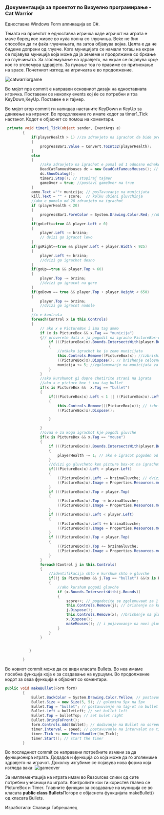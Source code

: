 ### Документација за проектот по Визуелно програмирање - Cat Warrior
<p>Едноставна Windows Form апликација во C#.</p>
<p>Темата на проектот е едноставна игричка каде играчот на играта е маче борец кое живее во куќа полна со глувчиња. Веќе не бил способен да ги фаќа глувчињата, па затоа објавува војна. Целта е да не бидеме допрени од глувче. Кога муницијата се намали тогаш на екран се појавува муниција која може да ја земеме и продолжиме со бркање на глувчињата. За зголемување на здравјето, на екран се појавува срце кое го зголемува здравјето. За пукање тоа го правиме со притискање на space. Почетниот изглед на игричката е во продолжение.</p>

![catwarriorgame](https://user-images.githubusercontent.com/40269242/41558017-dbdc7044-733f-11e8-866b-5b27d89fc4b5.PNG)

<p>Во мојот прв commit е направен основниот дизајн на едноставната игричка. Поставени се неколку events кој ќе се потребни и тоа KeyDown,KeyUp. Поставен е и тајмер.</p>

<p>Во мојот втор commit ги напишав настаните KeyDown и KeyUp за движење на играчот. Во продолжение го имате кодот за timer1_Tick настанот. Кодот е објаснет со помош на коментари.</p>

```C#
 private void timer1_Tick(object sender, EventArgs e)
        {
            if(playerHealth > 1) //za zdravjeto na igrachot da bide pretstaveno vo progress bar-ot
            {
                progressBar1.Value = Convert.ToInt32(playerHealth);
            }
            else
            {
                //ako zdravjeto na igrachot e pomal od 1 odnosno ednakov na nula
                DeadCatFamousMouses dc = new DeadCatFamousMouses(); // pokazi nova forma
                dc.ShowDialog();
                timer1.Stop(); // stopiraj tajmer
                gameOver = true; //postavi gameOver na true
            }
            ammo.Text =""+ municija; // posTavuvanje na municijata 
            kill.Text = "" + score;  // kolku ubieni gluvchinja
            //ako e pomalo od 20 zdravjeto na igrachot
            if (playerHealth < 20)
            {
                progressBar1.ForeColor = System.Drawing.Color.Red; //oboj go vo crveno progress baro-ot
            }   
            if(goLeft==true && player.Left > 0)
            {
                player.Left -= brzina;
                // dvizi go igracot levo
            }
            if(goRight==true && player.Left + player.Width < 925)
            {
                player.Left += brzina;
                //dvizi go igrachot desno
            }
            if(goUp==true && player.Top > 60)
            {
                player.Top -= brzina;
                //dvizi go igracot na gore
            }
            if(goDown == true && player.Top + player.Height < 650)
            {
                player.Top += brzina;
                //dvizi go igracot nadole
            }
            //x e kontrola
            foreach(Control x in this.Controls)
            {
                // ako x e PictureBox i ima tag ammo
                if (x is PictureBox && x.Tag == "municija")
                {// proverete dali x ja pogodil na igracho PictureBox-ot
                    if (((PictureBox)x).Bounds.IntersectsWith(player.Bounds))
                    {
                        //otkako igrachot ke ja zeme municijata
                        this.Controls.Remove((PictureBox)x); //izbrishi ja ammo picture box
                        ((PictureBox)x).Dispose(); // brishenje celosno
                        municija += 5; //zgolemuvanje na municijata za 5
                    }
                }
                //ako kurshumot gi dopre chetirite strani na igrata
                //ako x e picture box i ima tag bullet
                if(x is PictureBox &&  x.Tag == "bullet")
                {
                    if(((PictureBox)x).Left < 1 || ((PictureBox)x).Left > 925 || ((PictureBox)x).Top < 10 || ((PictureBox)x).Top > 700)
                    {
                        this.Controls.Remove(((PictureBox)x)); // izbrishi go kurshumot od display-ot
                        ((PictureBox)x).Dispose();

                    }

                }
                //ovaa e za koga igrachot kje pogodi gluvche
                if(x is PictureBox && x.Tag == "mouse")
                {
                    if (((PictureBox)x).Bounds.IntersectsWith(player.Bounds))
                    {
                        playerHealth -= 1; // ako e igracot pogoden od gluvche namali zdravje za 1
                    }
                    //dvizi go gluvcheto kon picture box-ot na igrachot
                    if(((PictureBox)x).Left > player.Left)
                    {
                        ((PictureBox)x).Left -= brzinaGluvche; // dvizi go kon levo od igracot
                        ((PictureBox)x).Image = Properties.Resources.mouse_levo; // smeni slika na gluvche na levo
                    }
                    if (((PictureBox)x).Top > player.Top)
                    {
                        ((PictureBox)x).Top -= brzinaGluvche;
                        ((PictureBox)x).Image = Properties.Resources.mouse_levo; // smenija kon gore
                    }
                    if (((PictureBox)x).Left < player.Left)
                    {
                        ((PictureBox)x).Left += brzinaGluvche;
                        ((PictureBox)x).Image = Properties.Resources.mouse_desno;//kon desno
                    }
                    if (((PictureBox)x).Top < player.Top)
                    {
                        ((PictureBox)x).Top += brzinaGluvche;
                        ((PictureBox)x).Image = Properties.Resources.mouse_desno; // na dole
                    }
                }
                foreach(Control j in this.Controls)
                {
                    //identifikacija shto e kurshum shto e gluvche
                    if((j is PictureBox && j.Tag == "bullet") &&(x is PictureBox && x.Tag == "mouse"))
                    {
                        //ako kurshum pogodi gluvche
                        if (x.Bounds.IntersectsWith(j.Bounds))
                        {
                            score++; // pogodocite se zgolemuvaat za 1
                            this.Controls.Remove(j); // brishenje na kurshumot 
                            j.Dispose();
                            this.Controls.Remove(x); //brishenje na gluvcheto od screen-ot  
                            x.Dispose();
                            makeMouses(); // i pojavuvanje na novi gluvchinja
                        }
                    }
                }

                
           }

        }
```
Во новиот commit може да се види класата Bullets. Во неа имаме посебна функција која е за создавање на куршуми. Во продолжение кодот за оваа функција е објаснет со коментари.
```C#
public void makeBullet(Form form)
        {
            Bullet.BackColor = System.Drawing.Color.Yellow; // postavuvanje na zolta boja za kurshumite
            Bullet.Size = new Size(5, 5); // golemina 5px na 5px
            Bullet.Tag = "bullet"; // postavuvanje na tag-ot na bullet
            Bullet.Left = bulletLeft; // set bullet left
            Bullet.Top = bulletTop; // set bulet right
            Bullet.BringToFront();
            form.Controls.Add(Bullet); // dodavanje na Bullet na screen-ot
            timer.Interval = speed; // postavuvanje na intervalot na timerot na brzinata
            timer.Tick += new EventHandler(tm_Tick);
            timer.Start(); // start the timer
        }
```
Во последниот commit се направени потребните измени за да функционира играта. Додадов и функција со која може да го зголемиме здравјето на играчот. Доколку изгубиме се појавува нова форма која изгледа вака:
![gameover](https://user-images.githubusercontent.com/40269242/41621972-7ceec62a-740e-11e8-9ea2-efc99e097e35.PNG)

<p>За имплементација на играта имам во Resources слики од сите потребни учесници во играта. Контролите кои ги користев главно се PictureBox и Timer. Главните функции за создавање на муниција се во класата <b>public class Bullets</b>Погоре е објаснета функцијата makeBullet() од класата Bullets.</p>

Изработила: Славица Габрешанец

